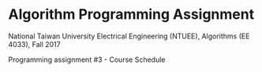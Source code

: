 # Algorithm Programming Assignment
National Taiwan University Electrical Engineering (NTUEE), Algorithms (EE 4033), Fall 2017

Programming assignment #3 - Course Schedule

